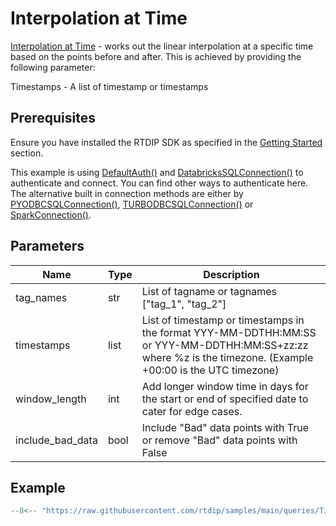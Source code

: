 # Interpolation at Time

[Interpolation at Time](../../../code-reference/query/functions/time_series/interpolation-at-time.md) - works out the linear interpolation at a specific time based on the points before and after. This is achieved by providing the following parameter:

Timestamps - A list of timestamp or timestamps

## Prerequisites
Ensure you have installed the RTDIP SDK as specified in the [Getting Started](../../../getting-started/installation.md#installing-the-rtdip-sdk) section.

This example is using [DefaultAuth()](../../../code-reference/authentication/azure.md) and [DatabricksSQLConnection()](../../../code-reference/query/connectors/db-sql-connector.md) to authenticate and connect. You can find other ways to authenticate here. The alternative built in connection methods are either by [PYODBCSQLConnection()](../../../code-reference/query/connectors/pyodbc-sql-connector.md), [TURBODBCSQLConnection()](../../../code-reference/query/connectors/turbodbc-sql-connector.md) or [SparkConnection()](../../../code-reference/query/connectors/spark-connector.md).

## Parameters
|Name|Type|Description|
|---|---|---|
|tag_names|str|List of tagname or tagnames ["tag_1", "tag_2"]|
|timestamps|list|List of timestamp or timestamps in the format YYY-MM-DDTHH:MM:SS or YYY-MM-DDTHH:MM:SS+zz:zz where %z is the timezone. (Example +00:00 is the UTC timezone)|
|window_length|int|Add longer window time in days for the start or end of specified date to cater for edge cases.|
|include_bad_data|bool|Include "Bad" data points with True or remove "Bad" data points with False|

## Example
```python
--8<-- "https://raw.githubusercontent.com/rtdip/samples/main/queries/TimeSeriesQueryBuilder/Interpolation-at-Time/interpolation_at_time.py"
```